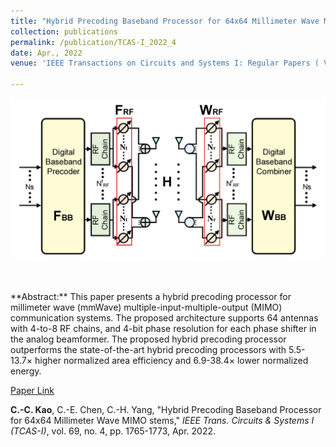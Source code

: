 ```yaml
---
title: "Hybrid Precoding Baseband Processor for 64x64 Millimeter Wave MIMO Systems"
collection: publications
permalink: /publication/TCAS-I_2022_4
date: Apr., 2022
venue: 'IEEE Transactions on Circuits and Systems I: Regular Papers ( Volume: 69, Issue: 4, April 2022)'

---
```

<p align="center">
<img src='/images/publications/Hybrid_Precoding.jpg' width='600' > 
</p><br>


<br>
**Abstract:** This paper presents a hybrid precoding processor for millimeter wave (mmWave) multiple-input-multiple-output (MIMO) communication systems. The proposed architecture supports 64 antennas with 4-to-8 RF chains, and 4-bit phase resolution for each phase shifter in the analog beamformer. The proposed hybrid precoding processor outperforms the state-of-the-art hybrid precoding processors with 5.5-13.7× higher normalized area efficiency and 6.9-38.4× lower normalized energy.

[Paper Link](http://jacky1229.github.io/files/publication_papers/Hybrid_Precoding_Baseband_Processor_for_64__64_Millimeter_Wave_MIMO_Systems.pdf)

**C.-C. Kao**, C.-E. Chen, C.-H. Yang, "Hybrid Precoding Baseband Processor for 64x64 Millimeter Wave MIMO 
stems," *IEEE Trans. Circuits \& Systems I (TCAS-I)*, vol. 69, no. 4, pp. 1765-1773, Apr. 2022.
